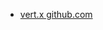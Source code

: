 - [vert.x github.com](https://github.com/eclipse-vertx/vert.x/blob/master/src/main/java/io/vertx/core/net/NetSocket.java)